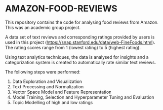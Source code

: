 # AMAZON-FOOD-REVIEWS

This repository contains the code for analysing food reviews from Amazon. This was an academic group project.

A data set of text reviews and corresponding ratings provided by users is used in this project (https://snap.stanford.edu/data/web-FineFoods.html). The rating scores range from 1 (lowest rating) to 5 (highest rating).

Using text analytics techniques, the data is analysed for insights and a categorization system is created to automatically rate similar text reviews.

The following steps were performed:

1. Data Exploration and Visualization
2. Text Processing and Normalization
3. Vector Space Model and Feature Representation
4. Model Training, Selection and Hyperparameter Tuning and Evaluation
5. Topic Modelling of high and low ratings

